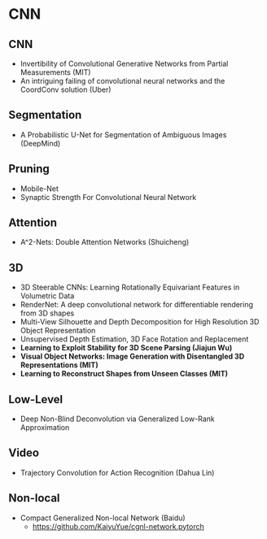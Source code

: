 # CNN

## CNN
- Invertibility of Convolutional Generative Networks from Partial Measurements (MIT)
- An intriguing failing of convolutional neural networks and the CoordConv solution (Uber)

## Segmentation
- A Probabilistic U-Net for Segmentation of Ambiguous Images (DeepMind)

## Pruning
- Mobile-Net
- Synaptic Strength For Convolutional Neural Network

## Attention
- A^2-Nets: Double Attention Networks (Shuicheng)

## 3D
- 3D Steerable CNNs: Learning Rotationally Equivariant Features in Volumetric Data
- RenderNet: A deep convolutional network for differentiable rendering from 3D shapes
- Multi-View Silhouette and Depth Decomposition for High Resolution 3D Object Representation
- Unsupervised Depth Estimation, 3D Face Rotation and Replacement
- **Learning to Exploit Stability for 3D Scene Parsing (Jiajun Wu)**
- **Visual Object Networks: Image Generation with Disentangled 3D Representations (MIT)**
- **Learning to Reconstruct Shapes from Unseen Classes (MIT)**

## Low-Level
- Deep Non-Blind Deconvolution via Generalized Low-Rank Approximation

## Video
- Trajectory Convolution for Action Recognition (Dahua Lin)

## Non-local
- Compact Generalized Non-local Network (Baidu)
	- https://github.com/KaiyuYue/cgnl-network.pytorch
